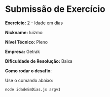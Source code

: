 # Submissão de Exercício

**Exercicio:** 2 - Idade em dias

**Nickname:** luizmo

**Nível Técnico:** Pleno

**Empresa:** Getrak

**Dificuldade de Resolução:** Baixa

**Como rodar o desafio**: 

Use o comando abaixo: 
```bash
node idadeEmDias.js argv1
```